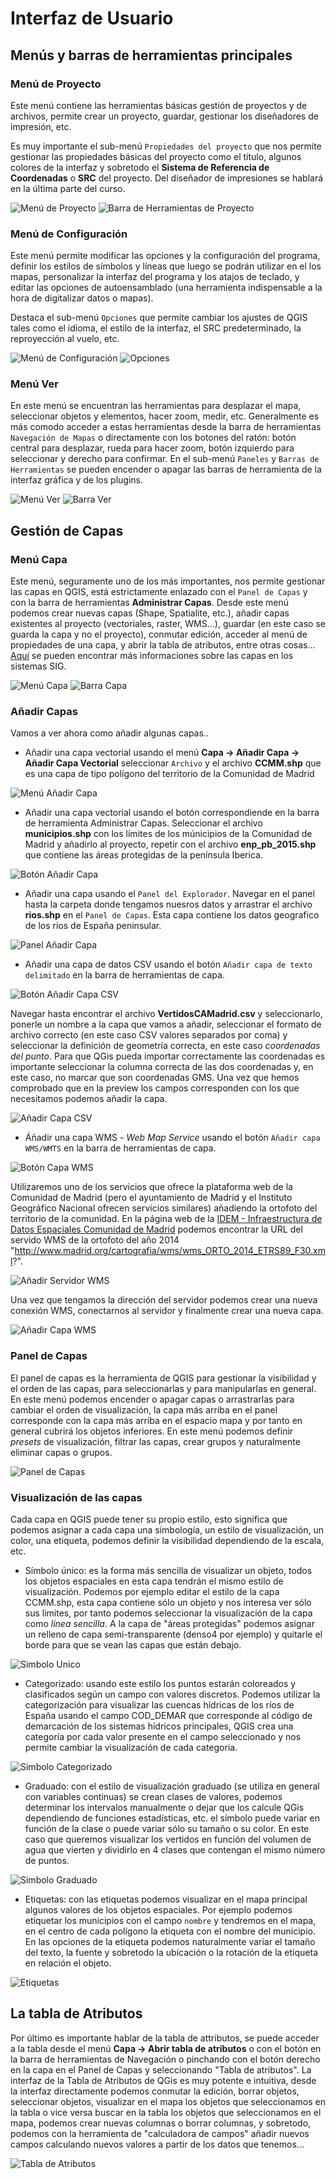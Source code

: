 # Interfaz de Usuario

## Menús y barras de herramientas principales

### Menú de Proyecto
Este menú contiene las herramientas básicas gestión de proyectos y de archivos, permite crear un proyecto, guardar, gestionar los diseñadores de impresión, etc.

Es muy importante el sub-menú `Propiedades del proyecto` que nos permite gestionar las propiedades básicas del proyecto como el título, algunos colores de la interfaz y sobretodo el **Sistema de Referencia de Coordenadas** o **SRC** del proyecto.
Del diseñador de impresiones se hablará en la última parte del curso.

![Menú de Proyecto](imgs/interfaz/MenuProyecto.PNG)
![Barra de Herramientas de Proyecto](imgs/interfaz/BarraProyecto.PNG)

### Menú de Configuración
Este menú permite modificar las opciones y la configuración del programa, definir los estilos de símbolos y líneas que luego se podrán utilizar en el los mapas, personalizar la interfaz del programa y los atajos de teclado, y editar las opciones de autoensamblado (una herramienta indispensable a la hora de digitalizar datos o mapas).

Destaca el sub-menú `Opciones` que permite cambiar los ajustes de QGIS tales como el idioma, el estilo de la interfaz, el SRC predeterminado, la reproyección al vuelo, etc.

![Menú de Configuración](imgs/interfaz/MenuConfiguracion.PNG)
![Opciones](imgs/interfaz/Opciones.PNG)


### Menú Ver
En este menú se encuentran las herramientas para desplazar el mapa, seleccionar objetos y elementos, hacer zoom, medir, etc. Generalmente es más comodo acceder a estas herramientas desde la barra de herramientas `Navegación de Mapas` o directamente con los botones del ratón: botón central para desplazar, rueda para hacer zoom, botón izquierdo para seleccionar y derecho para confirmar.
En el sub-menú `Paneles` y `Barras de Herramientas` se pueden encender o apagar las barras de herramienta de la interfaz gráfica y de los plugins.

![Menú Ver](imgs/interfaz/MenuVer.PNG)
![Barra Ver](imgs/interfaz/BarraVer.PNG)

## Gestión de Capas

### Menú Capa
Este menú, seguramente uno de los más importantes, nos permite gestionar las capas en QGIS, está estrictamente enlazado con el `Panel de Capas` y con la barra de herramientas **Administrar Capas**. Desde este menú podemos crear nuevas capas (Shape, Spatialite, etc.), añadir capas existentes al proyecto (vectoriales, raster, WMS...), guardar (en este caso se guarda la capa y no el proyecto), conmutar edición, acceder al menú de propiedades de una capa, y abrir la tabla de atributos, entre otras cosas... [Aquí](https://docs.qgis.org/2.18/en/docs/gentle_gis_introduction/vector_data.html) se pueden encontrar más informaciones sobre las capas en los sistemas SIG.

![Menú Capa](imgs/interfaz/MenuCapa.PNG)
![Barra Capa](imgs/interfaz/BarraCapa.PNG)

### Añadir Capas
Vamos a ver ahora como añadir algunas capas..

* Añadir una capa vectorial usando el menú **Capa -> Añadir Capa -> Añadir Capa Vectorial** seleccionar `Archivo` y el archivo **CCMM.shp** que es una capa de tipo polígono del territorio de la Comunidad de Madrid

![Menú Añadir Capa](imgs/interfaz/MenuAnadirCapa.PNG)

* Añadir una capa vectorial usando el botón correspondiende en la barra de herramienta Administrar Capas. Seleccionar el archivo **municipios.shp** con los límites de los múnicipios de la Comunidad de Madrid y añadirlo al proyecto, repetir con el archivo **enp_pb_2015.shp** que contiene las áreas protegidas de la península Iberica.

![Botón Añadir Capa](imgs/interfaz/BotonAnadirCapa.PNG)

* Añadir una capa usando el `Panel del Explorador`. Navegar en el panel hasta la carpeta donde tengamos nuesros datos y arrastrar el archivo **rios.shp** en el `Panel de Capas`. Esta capa contiene los datos geografico de los ríos de España peninsular.

![Panel Añadir Capa](imgs/interfaz/PanelAnadirCapa.PNG)

* Añadir una capa de datos CSV usando el botón `Añadir capa de texto delimitado` en la barra de herramientas de capa.

![Botón Añadir Capa CSV](imgs/interfaz/AnadirCapaCSV.PNG)

 Navegar hasta encontrar el archivo **VertidosCAMadrid.csv** y seleccionarlo, ponerle un nombre a la capa que vamos a añadir, seleccionar el formato de archivo correcto (en este caso CSV valores separados por coma) y seleccionar la definición de geometría correcta, en este caso *coordenadas del punto*. Para que QGis pueda importar correctamente las coordenadas es importante seleccionar la columna correcta de las dos coordenadas y, en este caso, no marcar que son coordenadas GMS. Una vez que hemos comprobado que en la preview los campos corresponden con los que necesitamos podemos añadir la capa.

![Añadir Capa CSV](imgs/interfaz/ImportarCSV.PNG)

* Áñadir una capa WMS - *Web Map Service* usando el botón `Añadir capa WMS/WMTS` en la barra de herramientas de capa.

![Botón Capa WMS](imgs/interfaz/AnadirWMS.PNG)

Utilizaremos uno de los servicios que ofrece la plataforma web de la Comunidad de Madrid (pero el ayuntamiento de Madrid y el Instituto Geográfico Nacional ofrecen servicios similares) añadiendo la ortofoto del territorio de la comunidad. En la página web de la [IDEM - Infraestructura de Datos Espaciales Comunidad de Madrid](http://www.madrid.org/cartografia/idem/html/index.htm) podemos encontrar la URL del servido WMS de la ortofoto del año 2014 "http://www.madrid.org/cartografia/wms/wms_ORTO_2014_ETRS89_F30.xml?".

![Añadir Servidor WMS](imgs/interfaz/ConexionWMS.PNG)

Una vez que tengamos la dirección del servidor podemos crear una nueva conexión WMS, conectarnos al servidor y finalmente crear una nueva capa.

![Añadir Capa WMS](imgs/interfaz/AnadirWMS.PNG)

### Panel de Capas
El panel de capas es la herramienta de QGIS para gestionar la visibilidad y el orden de las capas, para seleccionarlas y para manipularlas en general. En este menú podemos encender o apagar capas o arrastrarlas para cambiar el orden de visualización, la capa más arriba en el panel corresponde con la capa más arriba en el espacio mapa y por tanto en general cubrirá los objetos inferiores. En este menú podemos definir *presets* de visualización, filtrar las capas, crear grupos y naturalmente eliminar capas o grupos.


![Panel de Capas](imgs/interfaz/PanelCapas.PNG)

### Visualización de las capas
Cada capa en QGIS puede tener su propio estilo, esto significa que podemos asignar a cada capa una simbología, un estilo de visualización, un color, una etiqueta, podemos definir la visibilidad dependiendo de la escala, etc.

* Símbolo único: es la forma más sencilla de visualizar un objeto, todos los objetos espaciales en esta capa tendrán el mismo estilo de visualización.
Podemos por ejemplo editar el estilo de la capa CCMM.shp, esta capa contiene sólo un objeto y nos interesa ver sólo sus limites, por tanto podemos seleccionar la visualización de la capa como *línea sencilla*.
A la capa de "áreas protegidas" podemos asignar un relleno de capa semi-transparente (denso4 por ejemplo) y quitarle el borde para que se vean las capas que están debajo.

![Simbolo Unico](imgs/interfaz/SimboloUnico.PNG)

* Categorizado: usando este estilo los puntos estarán coloreados y clasificados según un campo con valores discretos. Podemos utilizar la categorización para visualizar las cuencas hídricas de los ríos de España usando el campo COD_DEMAR que corresponde al código de demarcación de los sistemas hídricos principales, QGIS crea una categoría por cada valor presente en el campo seleccionado y nos permite cambiar la visualización de cada categoria.

![Simbolo Categorizado](imgs/interfaz/SimboloCategorizado.PNG)

* Graduado: con el estilo de visualización graduado (se utiliza en general con variables continuas) se crean clases de valores, podemos determinar los intervalos manualmente o dejar que los calcule QGis dependiendo de funciones estadísticas, etc. el símbolo puede variar en función de la clase o puede variar sólo su tamaño o su color. En este caso que queremos visualizar los vertidos en función del volumen de agua que vierten y dividirlo en 4 clases que contengan el mismo número de puntos.

![Simbolo Graduado](imgs/interfaz/SimboloGraduado.PNG)

* Etiquetas: con las etiquetas podemos visualizar en el mapa principal algunos valores de los objetos espaciales. Por ejemplo podemos etiquetar los municipios con el campo `nombre` y tendremos en el mapa, en el centro de cada polígono la etiqueta con el nombre del municipio. En las opciones de la etiqueta podemos naturalmente variar el tamaño del texto, la fuente y sobretodo la ubícación o la rotación de la etiqueta en relación el objeto.

![Etiquetas](imgs/interfaz/Etiquetas.PNG)

## La tabla de Atributos

Por último es importante hablar de la tabla de attributos, se puede acceder a la tabla desde el menú **Capa -> Abrir tabla de atributos** o con el botón en la barra de herramientas de Navegación o pinchando con el botón derecho en la capa en el Panel de Capas y seleccionando "Tabla de atributos". La interfaz de la Tabla de Atributos de QGis es muy potente e intuitiva, desde la interfaz directamente podemos conmutar la edición, borrar objetos, seleccionar objetos, visualizar en el mapa los objetos que seleccionamos en la tabla o vice versa buscar en la tabla los objetos que seleccionamos en el mapa, podemos crear nuevas columnas o borrar columnas, y sobretodo, podemos con la herramienta de "calculadora de campos" añadir nuevos campos calculando nuevos valores a partir de los datos que tenemos...

![Tabla de Atributos](imgs/interfaz/Tabla.PNG)
